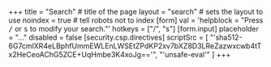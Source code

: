 +++
title = "Search" # title of the page
layout = "search" # sets the layout to use
noindex = true # tell robots not to index
[form]
  val = 'helpblock = "Press <kbd>/</kbd> or <kbd>s</kbd> to modify your search."'
  hotkeys = ["/", "s"]
[form.input]
  placeholder = "..."
  disabled = false
[security.csp.directives]
  scriptSrc = [
    "'sha512-6G7cmlXR4eLBphfUmmEWLEnLWSEtZPdKP2xv7bXZ8D3LReZazwxcwb4tTx2HeCeoAChG5ZCE+UqHmbe3K4xoJg=='",
    "'unsafe-eval'"
  ]
+++
